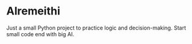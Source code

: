# Alremeithi
Just a small Python project to practice logic and decision-making. Start small code end with big AI.
